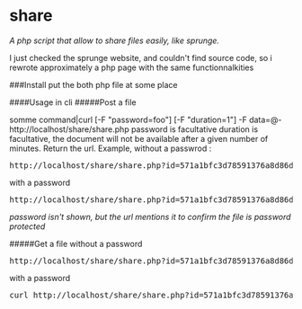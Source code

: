 # share

*A php script that allow to share files easily, like sprunge.*

I just checked the sprunge website, and couldn't find source code, so i rewrote approximately a php page with the same functionnalkities

###Install
put the both php file at some place

####Usage in cli
#####Post a file

somme command|curl [-F "password=foo"] [-F "duration=1"] -F data=@- http://localhost/share/share.php
  password is facultative
  duration is facultative, the document will not be available after a given number of minutes.
Return the url.
Example, without a passwrod :
<pre>http://localhost/share/share.php?id=571a1bfc3d78591376a8d86d</pre>
with a password
<pre>http://localhost/share/share.php?id=571a1bfc3d78591376a8d86d&password=</pre>
_password isn't shown, but the url mentions it to confirm the file is password protected_

#####Get a file
without a password
<pre>http://localhost/share/share.php?id=571a1bfc3d78591376a8d86d</pre>
with a password
<pre>curl http://localhost/share/share.php?id=571a1bfc3d78591376a8d86d&password=password</pre>


